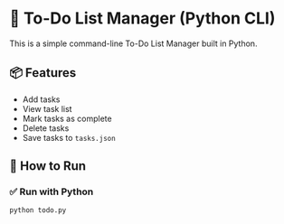 # 📝 To-Do List Manager (Python CLI)

This is a simple command-line To-Do List Manager built in Python.

## 📦 Features
- Add tasks
- View task list
- Mark tasks as complete
- Delete tasks
- Save tasks to `tasks.json`

## 🚀 How to Run

### ✅ Run with Python
```bash
python todo.py
